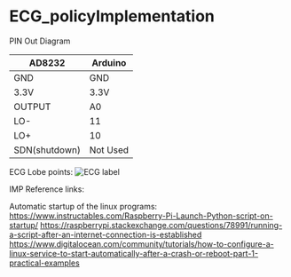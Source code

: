 # ECG_policyImplementation

PIN Out Diagram

AD8232 |  Arduino
-------|--------
GND    |  GND
3.3V   |  3.3V
OUTPUT |  A0
LO-    |  11
LO+    |  10
SDN(shutdown) | Not Used

ECG Lobe points:
![ECG label](ECG_policyImplementation/ECG_label_body.jpg)

IMP Reference links:

Automatic startup of the linux programs:
https://www.instructables.com/Raspberry-Pi-Launch-Python-script-on-startup/
https://raspberrypi.stackexchange.com/questions/78991/running-a-script-after-an-internet-connection-is-established
https://www.digitalocean.com/community/tutorials/how-to-configure-a-linux-service-to-start-automatically-after-a-crash-or-reboot-part-1-practical-examples
